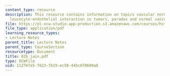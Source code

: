 ```yaml
---
content_type: resource
description: This resource contains information on topics vascular normalization,
  leucocyte-endothelial interaction in tumors, paradox and normal vasculature.
file: https://ol-ocw-studio-app-production.s3.amazonaws.com/courses/hst-525j-tumor-pathophysiology-and-transport-phenomena-fall-2005/11276fe5f623f619ec5844bc870689a0_02b_jain.pdf
file_type: application/pdf
learning_resource_types:
- Lecture Notes
parent_title: Lecture Notes
parent_type: CourseSection
resourcetype: Document
title: 02b_jain.pdf
type: OCWFile
uid: 11276fe5-f623-f619-ec58-44bc870689a0
---
```

